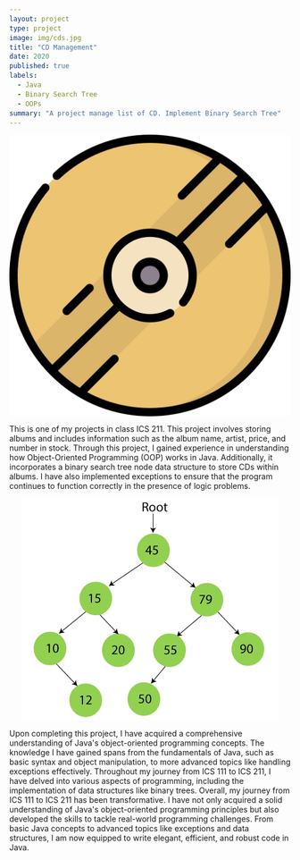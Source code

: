```yaml
---
layout: project
type: project
image: img/cds.jpg
title: "CD Management"
date: 2020
published: true
labels:
  - Java
  - Binary Search Tree
  - OOPs
summary: "A project manage list of CD. Implement Binary Search Tree"
---
```


<img class="img-fluid" style="display: block;   margin-left: auto;   margin-right: auto" src="../img/cds2.png">

<p>This is one of my projects in class ICS 211. This project involves storing albums and includes information such as the album name, artist, price, and number in stock. Through this project, I gained experience in understanding how Object-Oriented Programming (OOP) works in Java. Additionally, it incorporates a binary search tree node data structure to store CDs within albums. I have also implemented exceptions to ensure that the program continues to function correctly in the presence of logic problems.</p>
<img class="img-fluid" style="display: block;   margin-left: auto;   margin-right: auto"src="../img/bst.png">

<p>Upon completing this project, I have acquired a comprehensive understanding of Java's object-oriented programming concepts. The knowledge I have gained spans from the fundamentals of Java, such as basic syntax and object manipulation, to more advanced topics like handling exceptions effectively. Throughout my journey from ICS 111 to ICS 211, I have delved into various aspects of programming, including the implementation of data structures like binary trees. Overall, my journey from ICS 111 to ICS 211 has been transformative. I have not only acquired a solid understanding of Java's object-oriented programming principles but also developed the skills to tackle real-world programming challenges. From basic Java concepts to advanced topics like exceptions and data structures, I am now equipped to write elegant, efficient, and robust code in Java.</p>
